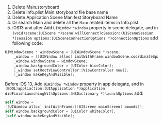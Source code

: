 1. Delete Main.storyboard
2. Delete Info.plist Main storyboard file base name 
3. Delete Application Scene Manifest Storyboard Name
4. Or search Main and delete all the `Main` related items in Info.plist 
5. iOS13 and after Add `UIWindow *window` property in scene delegate, and in `(void)scene:(UIScene *)scene willConnectToSession:(UISceneSession *)session options:(UISceneConnectionOptions *)connectionOptions` 
add following code:
```objective-c
UIWindowScene * windowScene = (UIWindowScene *)scene;
    _window = [[UIWindow alloc] initWithFrame:windowScene.coordinateSpace.bounds];
    _window.windowScene = windowScene;
    _window.backgroundColor = [UIColor blueColor];
    [_window setRootViewController:[ViewController new]];
    [_window makeKeyAndVisible];
```
Before iOS 13, Add `UIWindow *window` property in app delegate, and in `(BOOL)appliaction:(UIApplication *)application didFinishLaunchingWithOptions:(NSDictionary *)launchOptions` add:
```objective-c
self.window =
[[UIWindow alloc] initWithFrame:[[UIScreen mainScreen] bounds]];
self.window.backgroundColor = [UIColor whiteColor];
[self.window makeKeyAndVisible];
```
